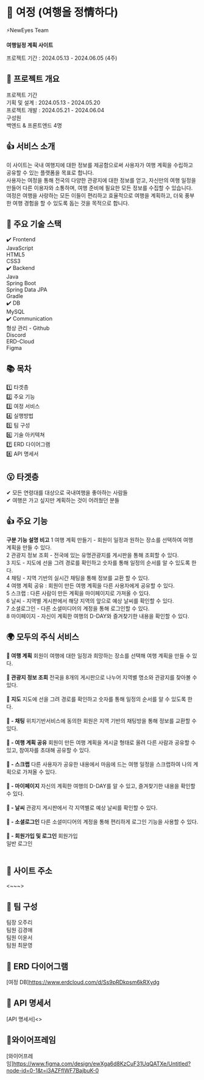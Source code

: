 
# 🚗 여정 (여행을 정情하다)
⚡NewEyes Team

**여행일정 계획 사이트**

프로젝트 기간 : 2024.05.13 - 2024.06.05 (4주)
<br>

## 🌳 프로젝트 개요
프로젝트 기간<br>
기획 및 설계 : 2024.05.13 - 2024.05.20<br>
프로젝트 개발 : 2024.05.21 - 2024.06.04<br>
구성원<br>
백엔드 & 프론트엔드 4명
<br>
## 👍 서비스 소개 <br>
이 사이트는 국내 여행지에 대한 정보를 제공함으로써 사용자가 여행 계획을 수립하고 공유할 수 있는 플랫폼을 목표로 합니다. <br>
사용자는 여정을 통해 전국의 다양한 관광지에 대한 정보를 얻고, 자신만의 여행 일정을 만들어 다른 이용자와 소통하며, 여행 준비에 필요한 모든 정보를 수집할 수 있습니다. <br>
여정은 여행을 사랑하는 모든 이들이 편리하고 효율적으로 여행을 계획하고, 더욱 풍부한 여행 경험을 할 수 있도록 돕는 것을 목적으로 합니다.
<br>

## 🔨 주요 기술 스택
✔️ Frontend<br>
JavaScript<br>
HTML5<br>
CSS3
<br>
✔️ Backend<br>
Java<br>
Spring Boot<br>
Spring Data JPA<br>
Gradle
<br>
✔️ DB<br>
MySQL
<br>
✔️ Communication<br>
형상 관리 - Github<br>
Discord<br>
ERD-Cloud<br>
Figma
<br>

## 📚 목차
1️⃣ 타겟층<br>
2️⃣ 주요 기능<br>
3️⃣ 여정 서비스<br>
4️⃣ 실행방법<br>
5️⃣ 팀 구성<br>
6️⃣ 기술 아키텍쳐<br>
7️⃣ ERD 다이어그램<br>
8️⃣ API 명세서
<br>

## 😮 타겟층
✔ 모든 연령대를 대상으로 국내여행을 좋아하는 사람들<br>
✔ 여행은 가고 싶지만 계획하는 것이 어려웠던 분들
<br>

## 👍 주요 기능
**구분	기능	설명	비고**
1	여행 계획 만들기	- 회원이 일정과 원하는 장소를 선택하여 여행 계획을 만들 수 있다.<br>
2	관광지 정보 조회	- 전국에 있는 유명관광지를 게시판을 통해 조회할 수 있다.<br>
3	지도	- 지도에 선을 그려 경로를 확인하고 숫자를 통해 일정의 순서를 알 수 있도록 한다.<br>
4 채팅	- 지역 기반의 실시간 채팅을 통해 정보를 교환 할 수 있다.<br>
4	여행 계획 공유 : 회원이 만든 여행 계획을 다른 사용자에게 공유할 수 있다.<br>
5	스크랩 : 다른 사람이 만든 계획을 마이페이지로 가져올 수 있다.<br>
6	날씨	- 지역별 게시판에서 해당 지역의 앞으로 예상 날씨를 확인할 수 있다.<br>
7	소셜로그인	- 다른 소셜미디어의 계정을 통해 로그인할 수 있다.<br>
8	마이페이지	- 자신이 계획한 여행의 D-DAY와 즐겨찾기한 내용을 확인할 수 있다.
<br>

## 🌍 모두의 주식 서비스
**📌 여행 계획**
회원이 여행에 대한 일정과 희망하는 장소를 선택해 여행 계획을 만들 수 있다.<br>
<br>
**📌 관광지 정보 조회**
전국을 8개의 게시판으로 나누어 지역별 명소와 관광지를 찾아볼 수 있다.<br>
<br>
**📌 지도**
지도에 선을 그려 경로를 확인하고 숫자를 통해 일정의 순서를 알 수 있도록 한다.<br>
<br>
**📌 - 채팅**
위치기반서비스에 동의한 회원은 지역 기반의 채팅방을 통해 정보를 교환할 수 있다.<br>
<br>
**📌 - 여행 계획 공유**
회원이 만든 여행 계획을 게시글 형태로 올려 다른 사람과 공유할 수 있고, 참여자를 초대해 공유할 수 있다.<br>
<br>
**📌 - 스크랩**
다른 사용자가 공유한 내용에서 마음에 드는 여행 일정을 스크랩하여 나의 계획으로 가져올 수 있다.<br>
<br>
**📌 - 마이페이지**
자신의 계획한 여행의 D-DAY를 알 수 있고, 즐겨찾기한 내용을 확인할 수 있다.<br>
<br>
**📌 - 날씨**
관광지 게시판에서 각 지역별로 예상 날씨를 확인할 수 있다.<br>
<br>
**📌 - 소셜로그인**
다른 소셜미디어의 계정을 통해 편리하게 로그인 기능을 사용할 수 있다.<br>
<br>
**📌 - 회원가입 및 로그인**
회원가입<br>
일반 로그인 <br>
<br>

## 💾 사이트 주소
<~~~><br>

## 👬 팀 구성


팀장 오주리<br>
팀원 김경애<br>
팀원 이윤서<br>
팀원 최문영
<br>


## 💎 ERD 다이어그램
[여정 DB]<https://www.erdcloud.com/d/Ss9pRDkpsm6kRXydg>
<br>

## 📘 API 명세서
[API 명세서]<>
<br>

## 🍏와이어프레임
[와이어프레임]<https://www.figma.com/design/ewXga6d8KzCuF31UqQATXe/Untitled?node-id=0-1&t=i3AZFflWF7BajbuK-0>
